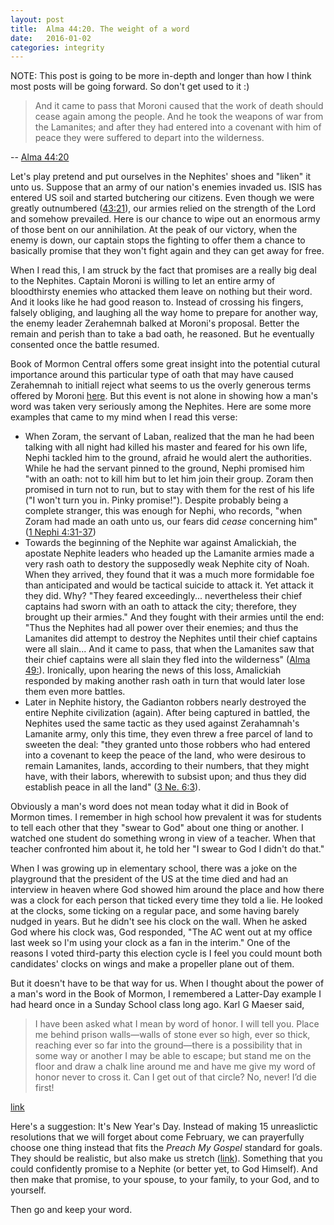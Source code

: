 ```yaml
---
layout: post
title:  Alma 44:20. The weight of a word
date:   2016-01-02
categories: integrity
---
```


NOTE: This post is going to be more in-depth and longer than how I think most posts will be going forward. So don't get used to it :)

> And it came to pass that Moroni caused that the work of death should cease again among the people. And he took the weapons of war from the Lamanites; and after they had entered into a covenant with him of peace they were suffered to depart into the wilderness.

-- [Alma 44:20](https://www.lds.org/scriptures/bofm/alma/44.20#19)

Let's play pretend and put ourselves in the Nephites' shoes and "liken" it unto us. Suppose that an army of our nation's enemies invaded us. ISIS has entered US soil and started butchering our citizens. Even though we were greatly outnumbered ([43:21](https://www.lds.org/scriptures/bofm/alma/43.21#20)), our armies relied on the strength of the Lord and somehow prevailed. Here is our chance to wipe out an enormous army of those bent on our annihilation. At the peak of our victory, when the enemy is down, our captain stops the fighting to offer them a chance to basically promise that they won't fight again and they can get away for free.

When I read this, I am struck by the fact that promises are a really big deal to the Nephites. Captain Moroni is willing to let an entire army of bloodthirsty enemies who attacked them leave on nothing but their word. And it looks like he had good reason to. Instead of 
crossing his fingers, falsely obliging, and laughing all the way home to prepare for another way, the enemy leader Zerahemnah balked at Moroni's proposal. Better the remain and perish than to take a bad oath, he reasoned. But he eventually consented once the battle resumed.

Book of Mormon Central offers some great insight into the potential cutural importance around this particular type of oath that may have caused Zerahemnah to initiall reject what seems to us the overly generous terms offered by Moroni [here](https://knowhy.bookofmormoncentral.org/content/why-would-zerahemnah-not-swear-an-oath-to-moroni). But this event is not alone in showing how a man's word was taken very seriously among the Nephites. Here are some more examples that came to my mind when I read this verse:

- When Zoram, the servant of Laban, realized that the man he had been talking with all night had killed his master and feared for his own life, Nephi tackled him to the ground, afraid he would alert the authorities. While he had the servant pinned to the ground, Nephi promised him "with an oath: not to kill him but to let him join their group. Zoram then promised in turn not to run, but to stay with them for the rest of his life ("I won't turn you in. Pinky promise!"). Despite probably being a complete stranger, this was enough for Nephi, who records, "when Zoram had made an oath unto us, our fears did _cease_ concerning him" ([1 Nephi 4:31-37](https://www.lds.org/scriptures/bofm/1-ne/4.31-37?lang=eng#30))
- Towards the beginning of the Nephite war against Amalickiah, the apostate Nephite leaders who headed up the Lamanite armies made a very rash oath to destory the supposedly weak Nephite city of Noah. When they arrived, they found that it was a much more formidable foe than anticipated and would be tactical suicide to attack it. Yet attack it they did. Why? "They feared exceedingly... nevertheless their chief captains had sworn with an oath to attack the city; therefore, they brought up their armies." And they fought with their armies until the end: "Thus the Nephites had all power over their enemies; and thus the Lamanites did attempt to destroy the Nephites until their chief captains were all slain... And it came to pass, that when the Lamanites saw that their chief captains were all slain they fled into the wilderness" ([Alma 49:](https://www.lds.org/scriptures/bofm/alma/49.12-25?lang=eng#11)). Ironically, upon hearing the news of this loss, Amalickiah responded by making another rash oath in turn that would later lose them even more battles.
- Later in Nephite history, the Gadianton robbers nearly destroyed the entire Nephite civilization (again). After being captured in battled, the Nephites used the same tactic as they used against Zerahamnah's Lamanite army, only this time, they even threw a free parcel of land to sweeten the deal: "they granted unto those robbers who had entered into a covenant to keep the peace of the land, who were desirous to remain Lamanites, lands, according to their numbers, that they might have, with their labors, wherewith to subsist upon; and thus they did establish peace in all the land" ([3 Ne. 6:3](https://www.lds.org/scriptures/bofm/3-ne/6.3?lang=eng#2)).

Obviously a man's word does not mean today what it did in Book of Mormon times. I remember in high school how prevalent it was for students to tell each other that they "swear to God" about one thing or another. I watched one student do something wrong in view of a teacher. When that teacher confronted him about it, he told her "I swear to God I didn't do that."

When I was growing up in elementary school, there was a joke on the playground that the president of the US at the time died and had an interview in heaven where God showed him around the place and how there was a clock for each person that ticked every time they told a lie. He looked at the clocks, some ticking on a regular pace, and some having barely nudged in years. But he didn't see his clock on the wall. When he asked God where his clock was, God responded, "The AC went out at my office last week so I'm using your clock as a fan in the interim." One of the reasons I voted third-party this election cycle is I feel you could mount both candidates' clocks on wings and make a propeller plane out of them.

But it doesn't have to be that way for us. When I thought about the power of a man's word in the Book of Mormon, I remembered a Latter-Day example I had heard once in a Sunday School class long ago. Karl G Maeser said,

> I have been asked what I mean by word of honor. I will tell you. Place me behind prison walls—walls of stone ever so high, ever so thick, reaching ever so far into the ground—there is a possibility that in some way or another I may be able to escape; but stand me on the floor and draw a chalk line around me and have me give my word of honor never to cross it. Can I get out of that circle? No, never! I’d die first!

[link](https://www.lds.org/new-era/2001/06/of-all-things.p11?lang=eng#p10)

Here's a suggestion: It's New Year's Day. Instead of making 15 unreaslictic resolutions that we will forget about come February, we can prayerfully choose one thing instead that fits the _Preach My Gospel_ standard for goals. They should be realistic, but also make us stretch ([link](https://www.lds.org/manual/preach-my-gospel-a-guide-to-missionary-service/how-do-i-use-time-wisely.p151?lang=eng#p150)). Something that you could confidently promise to a Nephite (or better yet, to God Himself). And then make that promise, to your spouse, to your family, to your God, and to yourself.

Then go and keep your word.
